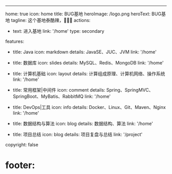 ---

home: true
icon: home
title: BUG基地
heroImage: /logo.png
heroText: BUG基地
tagline: 这个基地泰酷辣，🐛🐛🐛
actions:

- text: 进入基地
  link: '/home'
  type: secondary

features:

- title: Java
  icon: markdown
  details: JavaSE、JUC、JVM
  link: '/home'

- title: 数据库
  icon: slides
  details: MySQL、Redis、MongoDB
  link: '/home'

- title: 计算机基础
  icon: layout
  details: 计算组成原理、计算机网络、操作系统
  link: '/home'

- title: 常用框架|中间件
  icon: comment
  details: Spring、SpringMVC、SpringBoot、MyBatis、RabbitMQ
  link: '/home'

- title: DevOps|工具
  icon: info
  details: Docker、Linux、Git、Maven、Nginx
  link: '/home'

- title: 数据结构与算法
  icon: blog
  details: 数据结构、算法
  link: '/home'
  
- title: 项目总结
  icon: blog
  details: 项目复盘与总结
  link: '/project'

copyright: false

# footer:
